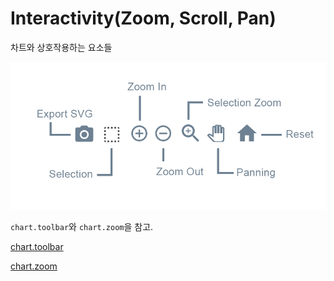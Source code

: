 # Interactivity(Zoom, Scroll, Pan)

차트와 상호작용하는 요소들

![interactivity](./readme_images/interactivity.png)

`chart.toolbar`와 `chart.zoom`을 참고.

[chart.toolbar](https://apexcharts.com/docs/options/chart/toolbar/)

[chart.zoom](https://apexcharts.com/docs/options/chart/zoom/)
